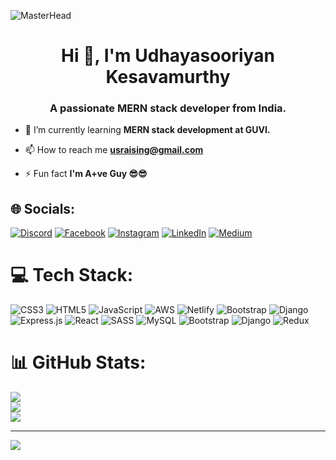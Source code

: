 ![MasterHead](https://user-images.githubusercontent.com/10498744/210012254-234538ff-d198-48aa-8964-37e6fd45d227.gif)
<h1 align="center">Hi 👋, I'm Udhayasooriyan Kesavamurthy</h1>
<h3 align="center">A passionate MERN stack developer from India.</h3>

- 🌱 I’m currently learning **MERN stack development at GUVI.**

- 📫 How to reach me **usraising@gmail.com**

- ⚡ Fun fact **I'm A+ve Guy 😎😎**

## 🌐 Socials:
[![Discord](https://img.shields.io/badge/Discord-%237289DA.svg?logo=discord&logoColor=white)](https://discord.gg/discordapp.com/users/1024528515632222269) [![Facebook](https://img.shields.io/badge/Facebook-%231877F2.svg?logo=Facebook&logoColor=white)](https://facebook.com/Suriya_Raising_Sun) [![Instagram](https://img.shields.io/badge/Instagram-%23E4405F.svg?logo=Instagram&logoColor=white)](https://instagram.com/suriya_maverick) [![LinkedIn](https://img.shields.io/badge/LinkedIn-%230077B5.svg?logo=linkedin&logoColor=white)](https://linkedin.com/in/Suriya_Kesavamurthy) [![Medium](https://img.shields.io/badge/Medium-12100E?logo=medium&logoColor=white)](https://medium.com/@Udhayasooriyan) 

# 💻 Tech Stack:
![CSS3](https://img.shields.io/badge/css3-%231572B6.svg?style=flat&logo=css3&logoColor=white) ![HTML5](https://img.shields.io/badge/html5-%23E34F26.svg?style=flat&logo=html5&logoColor=white) ![JavaScript](https://img.shields.io/badge/javascript-%23323330.svg?style=flat&logo=javascript&logoColor=%23F7DF1E) ![AWS](https://img.shields.io/badge/AWS-%23FF9900.svg?style=flat&logo=amazon-aws&logoColor=white) ![Netlify](https://img.shields.io/badge/netlify-%23000000.svg?style=flat&logo=netlify&logoColor=#00C7B7) ![Bootstrap](https://img.shields.io/badge/bootstrap-%23563D7C.svg?style=flat&logo=bootstrap&logoColor=white) ![Django](https://img.shields.io/badge/django-%23092E20.svg?style=flat&logo=django&logoColor=white) ![Express.js](https://img.shields.io/badge/express.js-%23404d59.svg?style=flat&logo=express&logoColor=%2361DAFB) ![React](https://img.shields.io/badge/react-%2320232a.svg?style=flat&logo=react&logoColor=%2361DAFB) ![SASS](https://img.shields.io/badge/SASS-hotpink.svg?style=flat&logo=SASS&logoColor=white) ![MySQL](https://img.shields.io/badge/mysql-%2300f.svg?style=flat&logo=mysql&logoColor=white) ![Bootstrap](https://img.shields.io/badge/bootstrap-%23563D7C.svg?style=flat&logo=bootstrap&logoColor=white) ![Django](https://img.shields.io/badge/django-%23092E20.svg?style=flat&logo=django&logoColor=white) ![Redux](https://img.shields.io/badge/redux-%23593d88.svg?style=flat&logo=redux&logoColor=white)
# 📊 GitHub Stats:
![](https://github-readme-stats.vercel.app/api?username=Suriya-K7&theme=blue-green&hide_border=false&include_all_commits=true&count_private=true)<br/>
![](https://github-readme-streak-stats.herokuapp.com/?user=Suriya-K7&theme=blue-green&hide_border=false)<br/>
![](https://github-readme-stats.vercel.app/api/top-langs/?username=Suriya-K7&theme=blue-green&hide_border=false&include_all_commits=true&count_private=true&layout=compact)

---
[![](https://visitcount.itsvg.in/api?id=Suriya-K7&icon=6&color=1)](https://visitcount.itsvg.in)

